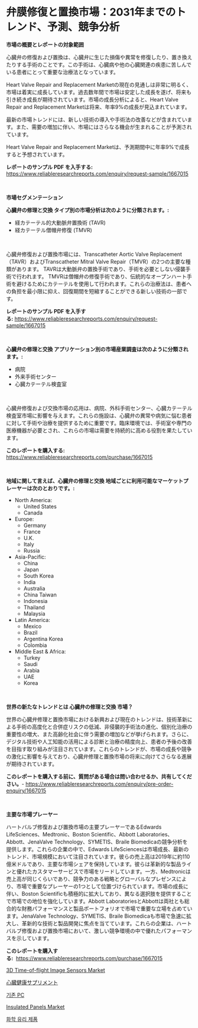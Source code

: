 <p><h1>弁膜修復と置換市場：2031年までのトレンド、予測、競争分析</h1></p><p><strong>市場の概要とレポートの対象範囲</strong></p>
<p><p>心臓弁の修復および置換は、心臓弁に生じた損傷や異常を修復したり、置き換えたりする手術のことです。この手術は、心臓病や他の心臓関連の疾患に苦しんでいる患者にとって重要な治療法となっています。</p><p>Heart Valve Repair and Replacement Marketの現在の見通しは非常に明るく、市場は着実に成長しています。過去数年間で市場は安定した成長を遂げ、将来も引き続き成長が期待されています。市場の成長分析によると、Heart Valve Repair and Replacement Marketは将来、年率9%の成長が見込まれています。</p><p>最新の市場トレンドには、新しい技術の導入や手術法の改善などが含まれています。また、需要の増加に伴い、市場にはさらなる機会が生まれることが予測されています。</p><p>Heart Valve Repair and Replacement Marketは、予測期間中に年率9%で成長すると予想されています。</p></p>
<p><strong>レポートのサンプル PDF を入手する:</strong> <a href="https://www.reliableresearchreports.com/enquiry/request-sample/1667015">https://www.reliableresearchreports.com/enquiry/request-sample/1667015</a></p>
<p>&nbsp;</p>
<p><strong>市場セグメンテーション</strong></p>
<p><strong>心臓弁の修理と交換 タイプ別の市場分析は次のように分類されます。:</strong></p>
<p><ul><li>経カテーテル的大動脈弁置換術 (TAVR)</li><li>経カテーテル僧帽弁修復 (TMVR)</li></ul></p>
<p>&nbsp;</p>
<p><p>心臓弁修復および置換市場には、Transcatheter Aortic Valve Replacement（TAVR）およびTranscatheter Mitral Valve Repair（TMVR）の2つの主要な種類があります。 TAVRは大動脈弁の置換手術であり、手術を必要としない侵襲手術で行われます。 TMVRは僧帽弁の修復手術であり、伝統的なオープンハート手術を避けるためにカテーテルを使用して行われます。これらの治療法は、患者への負担を最小限に抑え、回復期間を短縮することができる新しい技術の一部です。</p></p>
<p><strong>レポートのサンプル PDF を入手する:</strong>&nbsp;<a href="https://www.reliableresearchreports.com/enquiry/request-sample/1667015">https://www.reliableresearchreports.com/enquiry/request-sample/1667015</a></p>
<p>&nbsp;</p>
<p><strong> 心臓弁の修理と交換 アプリケーション別の市場産業調査は次のように分類されます。:</strong></p>
<p><ul><li>病院</li><li>外来手術センター</li><li>心臓カテーテル検査室</li></ul></p>
<p>&nbsp;</p>
<p><p>心臓弁修復および交換市場の応用は、病院、外科手術センター、心臓カテーテル検査室市場に影響を与えます。これらの施設は、心臓弁の異常や病気に悩む患者に対して手術や治療を提供するために重要です。臨床環境では、手術室や専門の医療機器が必要とされ、これらの市場は需要を持続的に高める役割を果たしています。</p></p>
<p><strong>このレポートを購入する:</strong>&nbsp; <a href="https://www.reliableresearchreports.com/purchase/1667015">https://www.reliableresearchreports.com/purchase/1667015</a></p>
<p>&nbsp;</p>
<p><strong>地域に関して言えば、心臓弁の修理と交換 地域ごとに利用可能なマーケットプレーヤーは次のとおりです。:</strong></p>
<p><ul>
    <li>
        North America:
        <ul>
            <li>United States</li>
            <li>Canada</li>
        </ul>
    </li>
    <li>
        Europe:
        <ul>
            <li>Germany</li>
            <li>France</li>
            <li>U.K.</li>
            <li>Italy</li>
            <li>Russia</li>
        </ul>
    </li>
    <li>
        Asia-Pacific:
        <ul>
            <li>China</li>
            <li>Japan</li>
            <li>South Korea</li>
            <li>India</li>
            <li>Australia</li>
            <li>China Taiwan</li>
            <li>Indonesia</li>
            <li>Thailand</li>
            <li>Malaysia</li>
        </ul>
    </li>
    <li>
        Latin America:
        <ul>
            <li>Mexico</li>
            <li>Brazil</li>
            <li>Argentina Korea</li>
            <li>Colombia</li>
        </ul>
    </li>
    <li>
        Middle East & Africa:
        <ul>
            <li>Turkey</li>
            <li>Saudi</li>
            <li>Arabia</li>
            <li>UAE</li>
            <li>Korea</li>
        </ul>
    </li>
    </ul></p>
<p>&nbsp;</p>
<p><strong>世界の新たなトレンドとは 心臓弁の修理と交換 市場？</strong></p>
<p><p>世界の心臓弁修理と置換市場における新興および現在のトレンドは、技術革新による手術の高度化と合併症リスクの低減、非侵襲的手術法の進化、個別化治療の重要性の増大、また高齢化社会に伴う需要の増加などが挙げられます。さらに、デジタル技術や人工知能の活用による診断と治療の精度向上、患者の予後の改善を目指す取り組みが注目されています。これらのトレンドが、市場の成長や競争の激化に影響を与えており、心臓弁修理と置換市場の将来に向けてさらなる進展が期待されています。</p></p>
<p><strong>このレポートを購入する前に、質問がある場合は問い合わせるか、共有してください。</strong>- <a href="https://www.reliableresearchreports.com/enquiry/pre-order-enquiry/1667015">https://www.reliableresearchreports.com/enquiry/pre-order-enquiry/1667015</a></p>
<p>&nbsp;</p>
<p><strong>主要な市場プレーヤー</strong></p>
<p><p>ハートバルブ修復および置換市場の主要プレーヤーであるEdwards LifeSciences、Medtronic、Boston Scientific、Abbott Laboratories、Abbott、JenaValve Technology、SYMETIS、Braile Biomedicaの競争分析を提供します。これらの企業の中で、Edwards LifeSciencesは市場成長、最新のトレンド、市場規模において注目されています。彼らの売上高は2019年に約110億米ドルであり、主要な市場シェアを保持しています。彼らは革新的な製品ラインと優れたカスタマーサービスで市場をリードしています。一方、Medtronicは売上高が同じくらいであり、競争力のある戦略とグローバルなプレゼンスにより、市場で重要なプレーヤーの1つとして位置づけられています。市場の成長に伴い、Boston Scientificも積極的に拡大しており、異なる選択肢を提供することで市場での地位を強化しています。Abbott LaboratoriesとAbbottは両社とも総合的な財務パフォーマンスと製品ポートフォリオで市場で重要な立場を占めています。JenaValve Technology、SYMETIS、Braile Biomedicaも市場で急速に拡大し、革新的な技術と製品開発に焦点を当てています。これらの企業は、ハートバルブ修復および置換市場において、激しい競争環境の中で優れたパフォーマンスを示しています。</p></p>
<p><strong>このレポートを購入する:</strong>&nbsp;&nbsp;<a href="https://www.reliableresearchreports.com/purchase/1667015">https://www.reliableresearchreports.com/purchase/1667015</a></p>
<p><p><a href="https://github.com/Airanohannonzb68e5pb53oc1/Market-Research-Report-List-1/blob/main/3d-time-of-flight-image-sensors-market.md">3D Time-of-flight Image Sensors Market</a></p><p><a href="https://github.com/AriMuller2009/Market-Research-Report-List-1/blob/main/777916314362.md">心臓健康サプリメント</a></p><p><a href="https://github.com/JeromeRtyau89966/Market-Research-Report-List-1/blob/main/178236113510.md">기존 PC</a></p><p><a href="https://www.linkedin.com/pulse/insulated-panels-market-size-examines-its-scope-primary-focus-ruwlc?trackingId=lA8Cl3UzZdKNSxBUygwcAg%3D%3D">Insulated Panels Market</a></p><p><a href="https://github.com/TimmyMann6767/Market-Research-Report-List-1/blob/main/278720013509.md">화학 유리 제품</a></p></p>